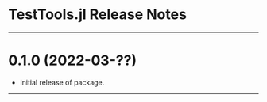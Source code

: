 TestTools.jl Release Notes
==========================

-------------------------------------------------------------------------------
0.1.0 (2022-03-??)
==================
* Initial release of package.

-------------------------------------------------------------------------------
